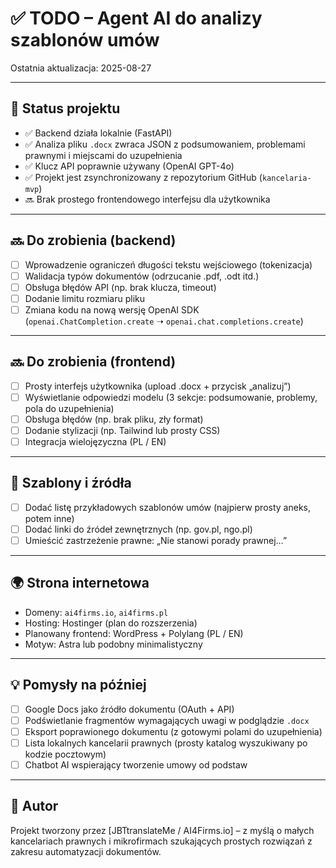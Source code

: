 # ✅ TODO – Agent AI do analizy szablonów umów

Ostatnia aktualizacja: 2025-08-27

---

## 🔧 Status projektu

- ✅ Backend działa lokalnie (FastAPI)
- ✅ Analiza pliku `.docx` zwraca JSON z podsumowaniem, problemami prawnymi i miejscami do uzupełnienia
- ✅ Klucz API poprawnie używany (OpenAI GPT-4o)
- ✅ Projekt jest zsynchronizowany z repozytorium GitHub (`kancelaria-mvp`)
- 🔜 Brak prostego frontendowego interfejsu dla użytkownika

---

## 🔜 Do zrobienia (backend)

- [ ] Wprowadzenie ograniczeń długości tekstu wejściowego (tokenizacja)
- [ ] Walidacja typów dokumentów (odrzucanie .pdf, .odt itd.)
- [ ] Obsługa błędów API (np. brak klucza, timeout)
- [ ] Dodanie limitu rozmiaru pliku
- [ ] Zmiana kodu na nową wersję OpenAI SDK (`openai.ChatCompletion.create` ➝ `openai.chat.completions.create`)

---

## 🔜 Do zrobienia (frontend)

- [ ] Prosty interfejs użytkownika (upload .docx + przycisk „analizuj”)
- [ ] Wyświetlanie odpowiedzi modelu (3 sekcje: podsumowanie, problemy, pola do uzupełnienia)
- [ ] Obsługa błędów (np. brak pliku, zły format)
- [ ] Dodanie stylizacji (np. Tailwind lub prosty CSS)
- [ ] Integracja wielojęzyczna (PL / EN)

---

## 📄 Szablony i źródła

- [ ] Dodać listę przykładowych szablonów umów (najpierw prosty aneks, potem inne)
- [ ] Dodać linki do źródeł zewnętrznych (np. gov.pl, ngo.pl)
- [ ] Umieścić zastrzeżenie prawne: „Nie stanowi porady prawnej…”

---

## 🌍 Strona internetowa

- Domeny: `ai4firms.io`, `ai4firms.pl`
- Hosting: Hostinger (plan do rozszerzenia)
- Planowany frontend: WordPress + Polylang (PL / EN)
- Motyw: Astra lub podobny minimalistyczny

---

## 💡 Pomysły na później

- [ ] Google Docs jako źródło dokumentu (OAuth + API)
- [ ] Podświetlanie fragmentów wymagających uwagi w podglądzie `.docx`
- [ ] Eksport poprawionego dokumentu (z gotowymi polami do uzupełnienia)
- [ ] Lista lokalnych kancelarii prawnych (prosty katalog wyszukiwany po kodzie pocztowym)
- [ ] Chatbot AI wspierający tworzenie umowy od podstaw

---

## 📌 Autor

Projekt tworzony przez [JBTtranslateMe / AI4Firms.io] – z myślą o małych kancelariach prawnych i mikrofirmach szukających prostych rozwiązań z zakresu automatyzacji dokumentów.